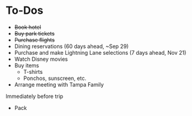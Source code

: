# To-Dos


- ~~Book hotel~~
- ~~Buy park tickets~~
- ~~Purchase flights~~
- Dining reservations (60 days ahead, ~Sep 29)
- Purchase and make Lightning Lane selections (7 days ahead, Nov 21)
- Watch Disney movies
- Buy items
  - T-shirts
  - Ponchos, sunscreen, etc.
- Arrange meeting with Tampa Family


Immediately before trip
- Pack

